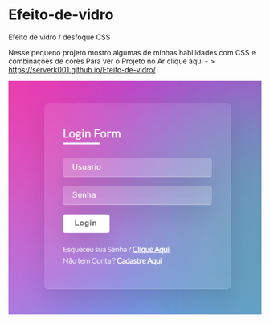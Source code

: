 # Efeito-de-vidro
Efeito de vidro / desfoque CSS 

Nesse pequeno projeto mostro algumas de minhas habilidades com CSS e combinações de cores
Para ver o Projeto no Ar clique aqui - > https://serverk001.github.io/Efeito-de-vidro/

<img src="https://github.com/ServerK001/Efeito-de-vidro/blob/main/Capturar.PNG"/>
